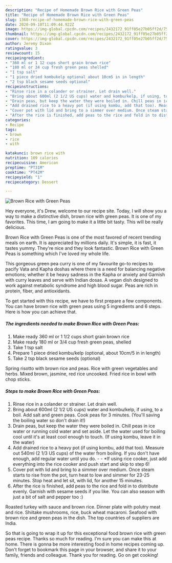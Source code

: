 ```yaml
---
description: "Recipe of Homemade Brown Rice with Green Peas"
title: "Recipe of Homemade Brown Rice with Green Peas"
slug: 1368-recipe-of-homemade-brown-rice-with-green-peas
date: 2020-09-10T11:09:44.922Z
image: https://img-global.cpcdn.com/recipes/2432172_91ff05e27b05ff2d/751x532cq70/brown-rice-with-green-peas-recipe-main-photo.jpg
thumbnail: https://img-global.cpcdn.com/recipes/2432172_91ff05e27b05ff2d/751x532cq70/brown-rice-with-green-peas-recipe-main-photo.jpg
cover: https://img-global.cpcdn.com/recipes/2432172_91ff05e27b05ff2d/751x532cq70/brown-rice-with-green-peas-recipe-main-photo.jpg
author: Jeremy Dixon
ratingvalue: 3
reviewcount: 15
recipeingredient:
- "360 ml or 1 12 cups short grain brown rice"
- "180 ml or 34 cup fresh green peas shelled"
- "1 tsp salt"
- "1 piece dried kombukelp optional about 10cm5 in in length"
- "2 tsp black sesame seeds optional"
recipeinstructions:
- "Rinse rice in a colander or strainer. Let drain well."
- "Bring about 600ml (2 1/2 US cups) water and kombu/kelp, if using, to a boil. Add salt and green peas. Cook peas for 3 minutes. (You&#39;ll saving the boiling water so don&#39;t drain it!)"
- "Drain peas, but keep the water they were boiled in. Chill peas in ice water or running cold water and set aside. Let the water used for boiling cool until it&#39;s at least cool enough to touch. (If using kombu, leave it in the water)"
- "Add drained rice to a heavy pot (if using kombu, add that too). Measure out 540ml (2 1/3 US cups) of the water from boiling. If you don&#39;t have enough, add regular water until you do.  *If using rice cooker, just add everything into the rice cooker and push start and skip to step 6!"
- "Cover pot with lid and bring to a simmer over medium. Once steam starts to rise from the pot, turn heat to low and simmer for 23-25 minutes. Stop heat and let sit, with lid, for another 15 minutes."
- "After the rice is finished, add peas to the rice and fold in to distribute evenly. Garnish with sesame seeds if you like. You can also season with just a bit of salt and pepper too :)"
categories:
- Recipe
tags:
- brown
- rice
- with

katakunci: brown rice with 
nutrition: 109 calories
recipecuisine: American
preptime: "PT31M"
cooktime: "PT42M"
recipeyield: "1"
recipecategory: Dessert

---
```



![Brown Rice with Green Peas](https://img-global.cpcdn.com/recipes/2432172_91ff05e27b05ff2d/751x532cq70/brown-rice-with-green-peas-recipe-main-photo.jpg)

Hey everyone, it's Drew, welcome to our recipe site. Today, I will show you a way to make a distinctive dish, brown rice with green peas. It is one of my favorites. This time, I am going to make it a little bit tasty. This will be really delicious.

Brown Rice with Green Peas is one of the most favored of recent trending meals on earth. It is appreciated by millions daily. It's simple, it is fast, it tastes yummy. They're nice and they look fantastic. Brown Rice with Green Peas is something which I've loved my whole life.

This gorgeous green pea curry is one of my favourite go-to recipes to pacify Vata and Kapha doshas where there is a need for balancing negative emotions; whether it be heavy sadness in the Kapha or anxiety and Garnish with curry leaves and serve with Indian dosas. A vegan dish designed to work against metabolic syndrome and high blood sugar. Peas are rich in protein, fiber, and antioxidants.


To get started with this recipe, we have to first prepare a few components. You can have brown rice with green peas using 5 ingredients and 6 steps. Here is how you can achieve that.

<!--inarticleads1-->

##### The ingredients needed to make Brown Rice with Green Peas:

1. Make ready 360 ml or 1 1/2 cups short grain brown rice
1. Make ready 180 ml or 3/4 cup fresh green peas, shelled
1. Take 1 tsp salt
1. Prepare 1 piece dried kombu/kelp (optional, about 10cm/5 in in length)
1. Take 2 tsp black sesame seeds (optional)


Spring risotto with brown rice and peas. Rice with green vegetables and herbs. Mixed brown, jasmine, red rice uncooked. Fried rice in bowl with chop sticks. 

<!--inarticleads2-->

##### Steps to make Brown Rice with Green Peas:

1. Rinse rice in a colander or strainer. Let drain well.
1. Bring about 600ml (2 1/2 US cups) water and kombu/kelp, if using, to a boil. Add salt and green peas. Cook peas for 3 minutes. (You&#39;ll saving the boiling water so don&#39;t drain it!)
1. Drain peas, but keep the water they were boiled in. Chill peas in ice water or running cold water and set aside. Let the water used for boiling cool until it&#39;s at least cool enough to touch. (If using kombu, leave it in the water)
1. Add drained rice to a heavy pot (if using kombu, add that too). Measure out 540ml (2 1/3 US cups) of the water from boiling. If you don&#39;t have enough, add regular water until you do. -  - *If using rice cooker, just add everything into the rice cooker and push start and skip to step 6!
1. Cover pot with lid and bring to a simmer over medium. Once steam starts to rise from the pot, turn heat to low and simmer for 23-25 minutes. Stop heat and let sit, with lid, for another 15 minutes.
1. After the rice is finished, add peas to the rice and fold in to distribute evenly. Garnish with sesame seeds if you like. You can also season with just a bit of salt and pepper too :)


Roasted turkey with sauce and brown rice. Dinner plate with polutry meat and rice. Shiitake mushrooms, rice, buck wheat macaroni. Seafood with brown rice and green peas in the dish. The top countries of suppliers are India. 

So that is going to wrap it up for this exceptional food brown rice with green peas recipe. Thanks so much for reading. I'm sure you can make this at home. There is gonna be more interesting food in home recipes coming up. Don't forget to bookmark this page in your browser, and share it to your family, friends and colleague. Thank you for reading. Go on get cooking!
